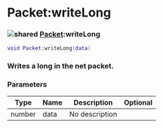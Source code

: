# Packet:writeLong

### ![shared](../../home/packet/.gitbook/assets/shared.png) [Packet](../../home/packet/home/Packet/):writeLong

```lua
void Packet:writeLong(data)
```

### Writes a long in the net packet.

### Parameters

| Type   | Name | Description    | Optional |
| ------ | ---- | -------------- | -------: |
| number | data | No description |          |
